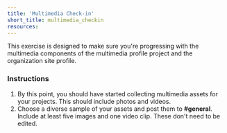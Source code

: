 ```yaml
---
title: 'Multimedia Check-in'
short_title: multimedia_checkin
resources:
---
```


This exercise is designed to make sure you're progressing with the multimedia components of the multimedia profile project and the organization site profile.

### Instructions

1. By this point, you should have started collecting multimedia assets for your projects. This should include photos and videos.
2. Choose a diverse sample of your assets and post them to **#general**. Include at least five images and one video clip. These don't need to be edited. 
